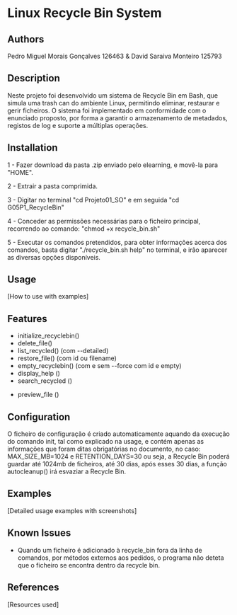 # Linux Recycle Bin System

## Authors

Pedro Miguel Morais Gonçalves
126463
&
David Saraiva Monteiro 
125793

## Description
Neste projeto foi desenvolvido um sistema de Recycle Bin em Bash, que simula uma trash can do ambiente Linux,
permitindo eliminar, restaurar e gerir ficheiros. O sistema foi implementado em conformidade com o enunciado proposto,
por forma a garantir o armazenamento de metadados, registos de log e suporte a múltiplas operações.

## Installation
1 - Fazer download da pasta .zip enviado pelo elearning, e movê-la para "HOME".

2 - Extrair a pasta comprimida.

3 - Digitar no terminal "cd Projeto01_SO" e em seguida "cd G05P1_RecycleBin" 

4 - Conceder as permissões necessárias para o ficheiro principal, recorrendo ao comando: "chmod +x recycle_bin.sh"

5 - Executar os comandos pretendidos, para obter informações acerca dos comandos, basta digitar
"./recycle_bin.sh help" no terminal, e irão aparecer as diversas opções disponíveis.

## Usage
[How to use with examples]

## Features
- initialize_recyclebin()
- delete_file()
- list_recycled() (com --detailed)
- restore_file() (com id ou filename)
- empty_recyclebin() (com e sem --force com id e empty)
- display_help ()
- search_recycled ()

* preview_file ()

## Configuration
O ficheiro de configuração é criado automaticamente aquando da execução do comando init, tal como explicado na usage,
e contém apenas as informações que foram ditas obrigatórias no documento, no caso: MAX_SIZE_MB=1024 e RETENTION_DAYS=30
ou seja, a Recycle Bin poderá guardar até 1024mb de ficheiros, até 30 dias, após esses 30 dias, a função autocleanup()
irá esvaziar a Recycle Bin.

## Examples
[Detailed usage examples with screenshots]

## Known Issues
- Quando um ficheiro é adicionado à recycle_bin fora da linha de comandos, por métodos externos aos pedidos, 
o programa não deteta que o ficheiro se encontra dentro da recycle bin.

## References
[Resources used]
